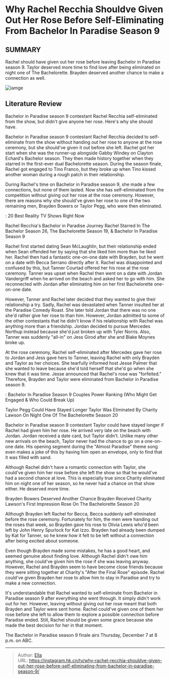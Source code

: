 # Why Rachel Recchia Shouldve Given Out Her Rose Before Self-Eliminating From Bachelor In Paradise Season 9


## SUMMARY 



  Rachel should have given out her rose before leaving Bachelor in Paradise season 9.   Taylor deserved more time to find love after being eliminated on night one of The Bachelorette.   Brayden deserved another chance to make a connection as well.  

![iamge](https://static1.srcdn.com/wordpress/wp-content/uploads/2023/11/embargo-until-thursday-11_30-at-11-pm-et-why-rachel-recchia-should-ve-given-out-her-rose-before-self-eliminating-from-bachelor-in-paradise-season-9.jpg)

## Literature Review
Bachelor in Paradise season 9 contestant Rachel Recchia self-eliminated from the show, but didn&#39;t give anyone her rose. Here&#39;s why she should have.




Bachelor in Paradise season 9 contestant Rachel Recchia decided to self-eliminate from the show without handing out her rose to anyone at the rose ceremony, but she should&#39;ve given it out before she left. Rachel got her start when she was the runner-up alongside Gabby Windey on Clayton Echard&#39;s Bachelor season. They then made history together when they starred in the first-ever dual Bachelorette season. During the season finale, Rachel got engaged to Tino Franco, but they broke up when Tino kissed another woman during a rough patch in their relationship.




During Rachel&#39;s time on Bachelor in Paradise season 9, she made a few connections, but none of them lasted. Now she has self-eliminated from the competition without giving out her rose at the rose ceremony. However, there are reasons why she should&#39;ve given her rose to one of the two remaining men, Brayden Bowers or Taylor Pegg, who were then eliminated.

 : 20 Best Reality TV Shows Right Now


 Rachel Recchia&#39;s Bachelor in Paradise Journey 
Rachel Starred In The Bachelor Season 26, The Bachelorette Season 19, &amp; Bachelor In Paradise Season 9
         

Rachel first started dating Sean McLaughlin, but their relationship ended when Sean offended her by saying that she liked him more than he liked her. Rachel then had a fantastic one-on-one date with Brayden, but he went on a date with Becca Serrano directly after it. Rachel was disappointed and confused by this, but Tanner Courtad offered her his rose at the rose ceremony. Tanner was upset when Rachel then went on a date with Jordan Vandergriff when he arrived on the beach and asked her to go with him. She reconnected with Jordan after eliminating him on her first Bachelorette one-on-one date.




However, Tanner and Rachel later decided that they wanted to give their relationship a try. Sadly, Rachel was devastated when Tanner insulted her at the Paradise Comedy Roast. She later told Jordan that there was no one she&#39;d rather give her rose to than him. However, Jordan admitted to some of the other contestants that he didn&#39;t know if his relationship with Rachel was anything more than a friendship. Jordan decided to pursue Mercedes Northup instead because she&#39;d just broken up with Tyler Norris. Also, Tanner was suddenly &#34;all-in&#34; on Jess Girod after she and Blake Moynes broke up.

At the rose ceremony, Rachel self-eliminated after Mercedes gave her rose to Jordan and Jess gave hers to Tanner, leaving Rachel with only Brayden and Taylor as her choices. She tearfully informed host Jesse Palmer that she wanted to leave because she&#39;d told herself that she&#39;d go when she knew that it was time. Jesse announced that Rachel&#39;s rose was &#34;forfeited.&#34; Therefore, Brayden and Taylor were eliminated from Bachelor in Paradise season 9.




 : Bachelor In Paradise Season 9 Couples Power Ranking (Who Might Get Engaged &amp; Who Could Break Up)



 Taylor Pegg Could Have Stayed Longer 
Taylor Was Eliminated By Charity Lawson On Night One Of The Bachelorette Season 20
          

Bachelor in Paradise season 9 contestant Taylor could have stayed longer if Rachel had given him her rose. He arrived very late on the beach with Jordan. Jordan received a date card, but Taylor didn&#39;t. Unlike many other new arrivals on the beach, Taylor never had the chance to go on a one-on-one date. His opening segment during the &#34;Almost Paradise&#34; theme song even makes a joke of this by having him open an envelope, only to find that it was filled with sand.

Although Rachel didn&#39;t have a romantic connection with Taylor, she could&#39;ve given him her rose before she left the show so that he would&#39;ve had a second chance at love. This is especially true since Charity eliminated him on night one of her season, so he never had a chance on that show either. He deserved more time.






 Brayden Bowers Deserved Another Chance 
Brayden Received Charity Lawson&#39;s First Impression Rose On The Bachelorette Season 20

 

Although Brayden left Rachel for Becca, Becca suddenly self-eliminated before the rose ceremony. Fortunately for him, the men were handing out the roses that week, so Brayden gave his rose to Olivia Lewis who&#39;d been left by John Henry Spurlock for Kat Izzo. Brayden had already been dumped by Kat for Tanner, so he knew how it felt to be left without a connection after being excited about someone.

Even though Brayden made some mistakes, he has a good heart, and seemed genuine about finding love. Although Rachel didn&#39;t owe him anything, she could&#39;ve given him the rose if she was leaving anyway. However, Rachel and Brayden seem to have become close friends because they were sitting together at Charity&#39;s &#34;After the Final Rose&#34; episode. Rachel could&#39;ve given Brayden her rose to allow him to stay in Paradise and try to make a new connection.




It&#39;s understandable that Rachel wanted to self-eliminate from Bachelor in Paradise season 9 after everything she went through. It simply didn&#39;t work out for her. However, leaving without giving out her rose meant that both Brayden and Taylor were sent home. Rachel could&#39;ve given one of them her rose before she left to allow them to explore a possible connection before Paradise ended. Still, Rachel should be given some grace because she made the best decision for her in that moment.

The Bachelor in Paradise season 9 finale airs Thursday, December 7 at 8 p.m. on ABC.



---

> Author: [Ella](https://instagram.hk.cn/)  
> URL: https://instagram.hk.cn/tv/why-rachel-recchia-shouldve-given-out-her-rose-before-self-eliminating-from-bachelor-in-paradise-season-9/  

